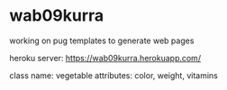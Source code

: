 # wab09kurra
working on pug templates to generate web pages

heroku server: <https://wab09kurra.herokuapp.com/>

class name: vegetable
attributes: color, weight, vitamins